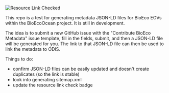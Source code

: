![Resource Link Checked](https://github.com/NOAA-CEFI-Portal/CEFI-info-hub-list/actions/workflows/gha_check_link_daily.yml/badge.svg)

This repo is a test for generating metadata JSON-LD files for BioEco EOVs within the BioEcoOcean project. It is still in development.

The idea is to submit a new GitHub issue with the "Contribute BioEco Metadata" issue template, fill in the fields, submit, and then a JSON-LD file will be generated for you. The link to that JSON-LD file can then be used to link the metadata to ODIS.

Things to do:
- confirm JSON-LD files can be easily updated and doesn't create duplicates (so the link is stable)
- look into generating sitemap.xml
- update the resource link check badge
